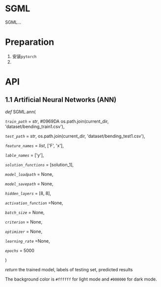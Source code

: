 # SGML

SGML...

# Preparation

1. 安装`pytorch`
2.


# API
## 1.1 Artificial Neural Networks (ANN)

*def*   SGML.ann(

*`train_path`* = *str*, #0969DA os.path.join(current_dir, 'dataset/bending_train1.csv'),

*`test_path`* = *str*, os.path.join(current_dir, 'dataset/bending_test1.csv'),

*`feature_names`* = *list*, ['F', 'x'],

*`lable_names`* = ['y'],

*`solution_functions`* = [solution_1],

*`model_loadpath`* = None,

*`model_savepath`* = None,

*`hidden_layers`* = [8, 8],

*`activation_function`*  =None,

*`batch_size`* = None,

*`criterion`* = None,

*`optimizer`* = None,

*`learning_rate`*  =None,

*`epochs`* = 5000

)

*return* the trained model, labels of testing set, predicted results

The background color is `#ffffff` for light mode and `#000000` for dark mode.



